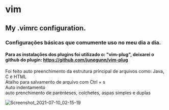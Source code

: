 # vim
## My .vimrc configuration.

### Configurações básicas que comumente uso no meu dia a dia.

#### Para as instalações dos plugins foi utilizado o: "vim-plug", deixarei o github do plugin: https://github.com/junegunn/vim-plug

Foi feito auto preenchimento da estrutura príncipal de arquivos como: Java, C e HTML<br>
Atalho para salvamento de arquivo com Ctrl + s<br>
Auto indentamento<br>
auto prenchimento de parênteses, colchetes, aspas simples e duplas<br>


![Screenshot_2021-07-10_02-15-19](https://user-images.githubusercontent.com/72472078/125152699-b6fc6a80-e124-11eb-886c-bc0a9ae9f739.png)




